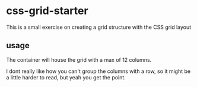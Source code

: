 # css-grid-starter
This is a small exercise on creating a grid structure with the CSS grid layout

## usage
The container will house the grid with a max of 12 columns.

I dont really like how you can't group the columns with a row, so it might be a little harder to read, but yeah you get the point.
